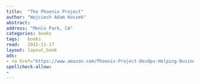 ```yaml
---
title:  "The Phoenix Project"
author: "Wojciech Adam Koszek"
abstract:
address: "Menlo Park, CA"
categories: books
tags:	books
read:	2015-11-17
layout: layout_book
ads:
- <a href="https://www.amazon.com/Phoenix-Project-DevOps-Helping-Business/dp/0988262509/ref=as_li_ss_il?s=books&ie=UTF8&qid=1466061409&sr=1-1&keywords=the+phoenix+project&linkCode=li2&tag=wojcadamkoszh-20&linkId=955a3003f095e0fd18bd02dd19211cd4" target="_blank"><img border="0" src="//ws-na.amazon-adsystem.com/widgets/q?_encoding=UTF8&ASIN=0988262509&Format=_SL160_&ID=AsinImage&MarketPlace=US&ServiceVersion=20070822&WS=1&tag=wojcadamkoszh-20" ></a><img src="//ir-na.amazon-adsystem.com/e/ir?t=wojcadamkoszh-20&l=li2&o=1&a=0988262509" width="1" height="1" border="0" alt="" style="border:none !important; margin:0px !important;" />
spellcheck-allow:
- 
---
```


